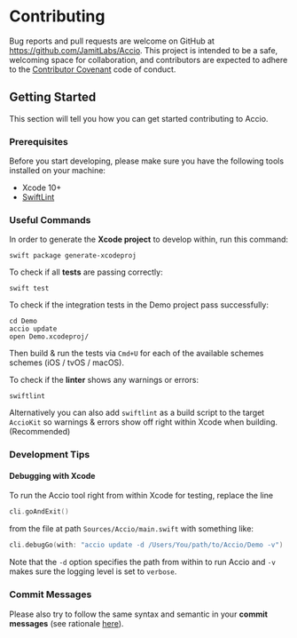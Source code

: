 # Contributing

Bug reports and pull requests are welcome on GitHub at https://github.com/JamitLabs/Accio. This project is intended to be a safe, welcoming space for collaboration, and contributors are expected to adhere to the [Contributor Covenant](http://contributor-covenant.org) code of conduct.

## Getting Started

This section will tell you how you can get started contributing to Accio.

### Prerequisites

Before you start developing, please make sure you have the following tools installed on your machine:

- Xcode 10+
- [SwiftLint](https://github.com/realm/SwiftLint)

### Useful Commands

In order to generate the **Xcode project** to develop within, run this command:

```
swift package generate-xcodeproj
```

To check if all **tests** are passing correctly:

```
swift test
```

To check if the integration tests in the Demo project pass successfully:

```
cd Demo
accio update
open Demo.xcodeproj/
```

Then build & run the tests via `Cmd+U` for each of the available schemes schemes (iOS / tvOS / macOS).

To check if the **linter** shows any warnings or errors:

```
swiftlint
```

Alternatively you can also add `swiftlint` as a build script to the target `AccioKit` so warnings & errors show off right within Xcode when building. (Recommended)

### Development Tips

#### Debugging with Xcode
To run the Accio tool right from within Xcode for testing, replace the line

```swift
cli.goAndExit()
```

from the file at path `Sources/Accio/main.swift` with something like:

```swift
cli.debugGo(with: "accio update -d /Users/You/path/to/Accio/Demo -v")
```

Note that the `-d` option specifies the path from within to run Accio and `-v` makes sure the logging level is set to `verbose`.

### Commit Messages

Please also try to follow the same syntax and semantic in your **commit messages** (see rationale [here](http://chris.beams.io/posts/git-commit/)).
